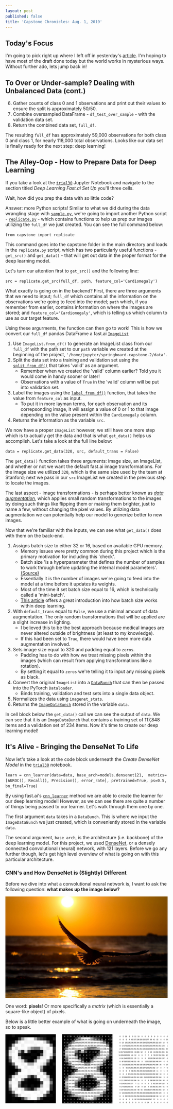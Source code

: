 ```yaml
---
layout: post
published: false
title: 'Capstone Chronicles: Aug. 1, 2019'
---
```

## Today's Focus

I'm going to pick right up where I left off in yesterday's [article](https://jearny58.github.io/2019-07-31-capstone-chronicles-july-31-2019/). I'm hoping to have most of the draft done today but the world works in mysterious ways. Without further ado, lets jump back in!

## To Over or Under-sample? Dealing with Unbalanced Data (cont.)

6. Gather counts of class 0 and 1 observations and print out their values to ensure the split is approximately 50/50. 
7. Combine oversampled DataFrame - `df_test_over_sample` - with the validation data set. 
8. Return the combined data set, `full_df`. 

The resulting `full_df` has approximately 59,000 observations for both class 0 and class 1, for nearly 118,000 total observations. Looks like our data set is finally ready for the next step: deep learning! 

## The Alley-Oop - How to Prepare Data for Deep Learning

If you take a look at the [`trial30`](https://github.com/Jearny58/Springboard-DS-Portfolio/blob/master/capstone_2/trial30.ipynb) Jupyter Notebook and navigate to the section titled _Deep Learning Fast.ai Set Up_ you'll three cells. 

Wait, how did you prep the data with so little code? 

Answer: more Python scripts! Similar to what we did during the data wrangling stage with [`sample.py`](https://github.com/Jearny58/Springboard-DS-Portfolio/blob/master/capstone_2/capstone/sample.py), we're going to import another Python script - [`replicate.py`](https://github.com/Jearny58/Springboard-DS-Portfolio/blob/master/capstone_2/capstone/replicate.py) - which contains functions to help us prep our images utilizing the `full_df` we just created. You can see the full command below:

`from capstone import replicate`

This command goes into the capstone folder in the main directory and loads in the `replicate.py` script, which has two particularly useful functions - `get_src()` and `get_data()` - that will get out data in the proper format for the deep learning model. 

Let's turn our attention first to `get_src()` and the following line: 

`src = replicate.get_src(full_df, path, feature_col='Cardiomegaly')`

What exactly is going on in the backend? First, there are three arguments that we need to input; `full_df` which contains all the information on the observations we're going to feed into the model; `path` which, if you remember from earlier, contains information on where the images are stored; and `feature_col='Cardiomegaly'`, which is telling us which column to use as our target feature. 

Using these argurments, the function can then go to work! This is how we convert our `full_df` pandas DataFrame a fast.ai [`ImageList`](https://docs.fast.ai/vision.data.html#ImageList)

1. Use `ImageList.from_df()` to generate an ImageList class from our `full_df` with the path set to our `path` variable we created at the beginning of the project, `'/home/jupyter/springboard-capstone-2/data'`.
2. Split the data set into a training and validation set using the [`split_from_df()`](https://docs.fast.ai/data_block.html#ItemList.split_from_df) that takes 'valid' as an argument. 
	- Remember when we created the 'valid' column earlier? Told you it would come in handy sooner or later! 
    - Observations with a value of `True` in the 'valid' column will be put into validation set. 
3. Label the images using the [`label_from_df()`](https://docs.fast.ai/data_block.html#ItemList.label_from_df) function, that takes the value from `feature_col` as input. 
	- To put it in more layman terms, for each observation and its correpsonding image, it will assign a value of 0 or 1 to that image depending on the value present within the `Cardiomegaly` column. 
4. Returns the information as the variable `src`. 

We now have a proper `ImageList` however, we still have one more step which is to actually get the data and that is what `get_data()` helps us accomplish. Let's take a look at the full line below:

`data = replicate.get_data(320, src, default_trans = False)`

The `get_data()` function takes three arguments: image size, an ImageList, and whether or not we want the default fast.ai image transformations. For the image size we utilized `320`, which is the same size used by the team at Stanford; next we pass in our `src` ImageList we created in the previous step to locate the images.

The last aspect - image transformations - is perhaps better known as [_data augmentation_](https://docs.fast.ai/vision.transform.html#Data-augmentation), which applies small random transformations to the images by doing such things like flipping them or making them brighter, just to name a few, without changing the pixel values. By utilizing data augmentation we can potentially help our model to generize better to new images. 

Now that we're familiar with the inputs, we can see what `get_data()` does with them on the back-end. 

1. Assigns batch size to either 32 or 16, based on available GPU memory.
	- Memory issues were pretty common during this project which is the primary motivation for including this 'check'. 
    - Batch size 'is a hyperparameter that defines the number of samples to work through before updating the internal model parameters'. [(Source)](https://machinelearningmastery.com/difference-between-a-batch-and-an-epoch/)
    - Essentially it is the number of images we're going to feed into the model at a time before it updates its weights. 
    - Most of the time it set batch size equal to 16, which is technically called a 'mini-batch'.
    - [This article](https://machinelearningmastery.com/gentle-introduction-mini-batch-gradient-descent-configure-batch-size/) offers a great introduction into how batch size works within deep learning. 
2. With `default_trans` equal to `False`, we use a minimal amount of data augmentation. The only random transformations that will be applied are a slight increase in lighting. 
	- I believed this to be the best approach because medical images are never altered outside of brightness (at least to my knowledge). 
	- If this had been set to `True`, there would have been more data augmentation involved. 
3. Sets image size equal to 320 and padding equal to `zeros`. 
	- Padding has to do with how we treat missing pixels within the images (which can result from applying transformations like a rotation). 
    - By setting it equal to `zeros` we're telling it to input any missing pixels as black. 
4. Convert the original `ImageList` into a [`DataBunch`](https://docs.fast.ai/basic_data.html#DataBunch) that can then be passed into the PyTorch `Dataloader`.
	- Binds training, validation and test sets into a single data object. 
5. Normalizes the data using `imagenet_stats`. 
6. Returns the [`ImageDataBunch`](https://docs.fast.ai/vision.data.html#Computer-vision-data) stored in the variable `data`.

In cell block below the `get_data()` call we can see the output of `data`. We can see that it is an `ImageDataBunch` that contains a training set of 117,848 items and a validation set of 234 items. Now it's time to create our deep learning model! 

## It's Alive - Bringing the DenseNet To Life

Now let's take a look at the code block underneath the _Create DenseNet Model_ in the [`trial30`](https://github.com/Jearny58/Springboard-DS-Portfolio/blob/master/capstone_2/trial30.ipynb) notebook. 

`learn = cnn_learner(data=data, base_arch=models.densenet121, 
                    metrics=[AUROC(), Recall(), Precision(), error_rate],
                    pretrained=True, ps=0.5, bn_final=True)`

By using fast.ai's [`cnn_learner`](https://docs.fast.ai/vision.learner.html#cnn_learner) method we are able to create the learner for our deep learning model! However, as we can see there are quite a number of things being passed to our learner. Let's walk through them one by one. 

The first argument `data` takes in a `DataBunch`. This is where we input the `ImageDataBunch` we just created, which is conveniently stored in the variable `data`. 

The second argument, `base_arch`, is the architecture (i.e. backbone) of the deep learning model. For this project, we used [DenseNet](https://arxiv.org/abs/1608.06993), or a densely connected convolutional (neural) network, with 121 layers. Before we go any further though, let's get high level overview of what is going on with this particular architecture.

### CNN's and How DenseNet is (Slightly) Different

Before we dive into what a convolutional neural network is, I want to ask the following question: __what makes up the image below?__

![](/img/eagle_dl.jpeg)

One word: __pixels__! Or more specifically a _matrix_ (which is essentially a square-like object) of pixels. 

Below is a little better example of what is going on underneath the image, so to speak. 


![](/img/matrix_pixel_values.png)





